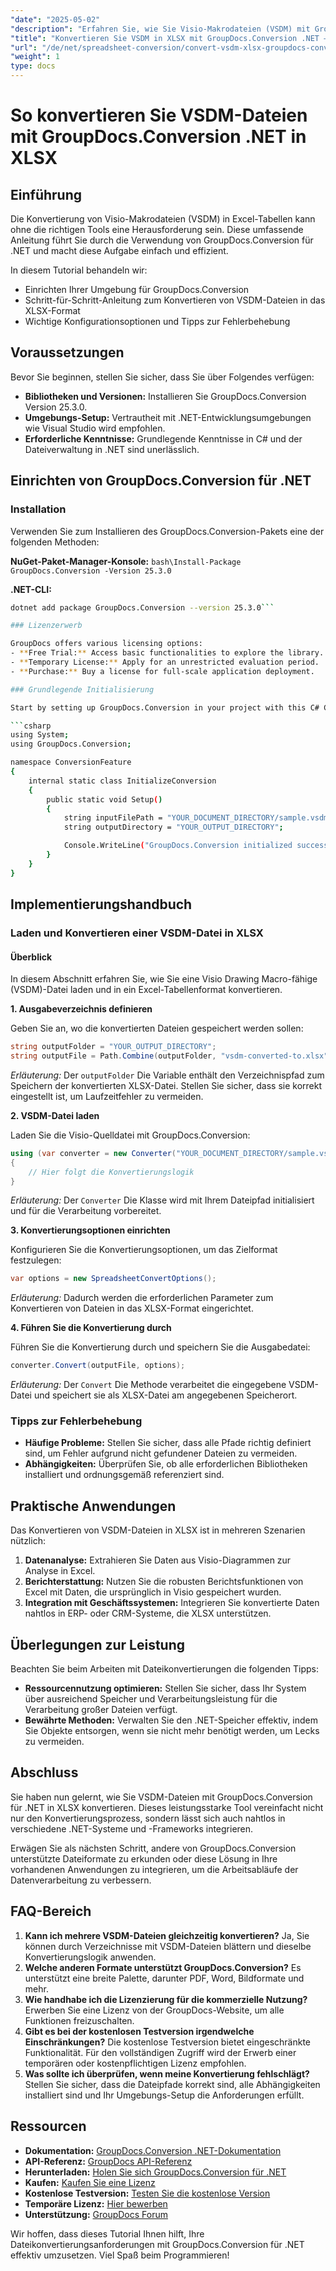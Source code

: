```yaml
---
"date": "2025-05-02"
"description": "Erfahren Sie, wie Sie Visio-Makrodateien (VSDM) mit GroupDocs.Conversion für .NET in Excel-Tabellen konvertieren. Folgen Sie dieser Schritt-für-Schritt-Anleitung für eine reibungslose Datentransformation."
"title": "Konvertieren Sie VSDM in XLSX mit GroupDocs.Conversion .NET – Eine vollständige Anleitung"
"url": "/de/net/spreadsheet-conversion/convert-vsdm-xlsx-groupdocs-conversion-net/"
"weight": 1
type: docs
---
```

# So konvertieren Sie VSDM-Dateien mit GroupDocs.Conversion .NET in XLSX

## Einführung

Die Konvertierung von Visio-Makrodateien (VSDM) in Excel-Tabellen kann ohne die richtigen Tools eine Herausforderung sein. Diese umfassende Anleitung führt Sie durch die Verwendung von GroupDocs.Conversion für .NET und macht diese Aufgabe einfach und effizient.

In diesem Tutorial behandeln wir:
- Einrichten Ihrer Umgebung für GroupDocs.Conversion
- Schritt-für-Schritt-Anleitung zum Konvertieren von VSDM-Dateien in das XLSX-Format
- Wichtige Konfigurationsoptionen und Tipps zur Fehlerbehebung

## Voraussetzungen

Bevor Sie beginnen, stellen Sie sicher, dass Sie über Folgendes verfügen:

- **Bibliotheken und Versionen:** Installieren Sie GroupDocs.Conversion Version 25.3.0.
- **Umgebungs-Setup:** Vertrautheit mit .NET-Entwicklungsumgebungen wie Visual Studio wird empfohlen.
- **Erforderliche Kenntnisse:** Grundlegende Kenntnisse in C# und der Dateiverwaltung in .NET sind unerlässlich.

## Einrichten von GroupDocs.Conversion für .NET

### Installation

Verwenden Sie zum Installieren des GroupDocs.Conversion-Pakets eine der folgenden Methoden:

**NuGet-Paket-Manager-Konsole:**
```bash\Install-Package GroupDocs.Conversion -Version 25.3.0```

**\.NET-CLI:**
```bash
dotnet add package GroupDocs.Conversion --version 25.3.0```

### Lizenzerwerb

GroupDocs offers various licensing options:
- **Free Trial:** Access basic functionalities to explore the library.
- **Temporary License:** Apply for an unrestricted evaluation period.
- **Purchase:** Buy a license for full-scale application deployment.

### Grundlegende Initialisierung

Start by setting up GroupDocs.Conversion in your project with this C# Code:

```csharp
using System;
using GroupDocs.Conversion;

namespace ConversionFeature
{
    internal static class InitializeConversion
    {
        public static void Setup()
        {
            string inputFilePath = "YOUR_DOCUMENT_DIRECTORY/sample.vsdm";
            string outputDirectory = "YOUR_OUTPUT_DIRECTORY";

            Console.WriteLine("GroupDocs.Conversion initialized successfully.");
        }
    }
}
```

## Implementierungshandbuch

### Laden und Konvertieren einer VSDM-Datei in XLSX

#### Überblick

In diesem Abschnitt erfahren Sie, wie Sie eine Visio Drawing Macro-fähige (VSDM)-Datei laden und in ein Excel-Tabellenformat konvertieren.

**1. Ausgabeverzeichnis definieren**

Geben Sie an, wo die konvertierten Dateien gespeichert werden sollen:
```csharp
string outputFolder = "YOUR_OUTPUT_DIRECTORY";
string outputFile = Path.Combine(outputFolder, "vsdm-converted-to.xlsx");
```

*Erläuterung:* Der `outputFolder` Die Variable enthält den Verzeichnispfad zum Speichern der konvertierten XLSX-Datei. Stellen Sie sicher, dass sie korrekt eingestellt ist, um Laufzeitfehler zu vermeiden.

**2. VSDM-Datei laden**

Laden Sie die Visio-Quelldatei mit GroupDocs.Conversion:
```csharp
using (var converter = new Converter("YOUR_DOCUMENT_DIRECTORY/sample.vsdm"))
{
    // Hier folgt die Konvertierungslogik
}
```

*Erläuterung:* Der `Converter` Die Klasse wird mit Ihrem Dateipfad initialisiert und für die Verarbeitung vorbereitet.

**3. Konvertierungsoptionen einrichten**

Konfigurieren Sie die Konvertierungsoptionen, um das Zielformat festzulegen:
```csharp
var options = new SpreadsheetConvertOptions();
```

*Erläuterung:* Dadurch werden die erforderlichen Parameter zum Konvertieren von Dateien in das XLSX-Format eingerichtet.

**4. Führen Sie die Konvertierung durch**

Führen Sie die Konvertierung durch und speichern Sie die Ausgabedatei:
```csharp
converter.Convert(outputFile, options);
```

*Erläuterung:* Der `Convert` Die Methode verarbeitet die eingegebene VSDM-Datei und speichert sie als XLSX-Datei am angegebenen Speicherort.

### Tipps zur Fehlerbehebung

- **Häufige Probleme:** Stellen Sie sicher, dass alle Pfade richtig definiert sind, um Fehler aufgrund nicht gefundener Dateien zu vermeiden.
- **Abhängigkeiten:** Überprüfen Sie, ob alle erforderlichen Bibliotheken installiert und ordnungsgemäß referenziert sind.

## Praktische Anwendungen

Das Konvertieren von VSDM-Dateien in XLSX ist in mehreren Szenarien nützlich:
1. **Datenanalyse:** Extrahieren Sie Daten aus Visio-Diagrammen zur Analyse in Excel.
2. **Berichterstattung:** Nutzen Sie die robusten Berichtsfunktionen von Excel mit Daten, die ursprünglich in Visio gespeichert wurden.
3. **Integration mit Geschäftssystemen:** Integrieren Sie konvertierte Daten nahtlos in ERP- oder CRM-Systeme, die XLSX unterstützen.

## Überlegungen zur Leistung

Beachten Sie beim Arbeiten mit Dateikonvertierungen die folgenden Tipps:
- **Ressourcennutzung optimieren:** Stellen Sie sicher, dass Ihr System über ausreichend Speicher und Verarbeitungsleistung für die Verarbeitung großer Dateien verfügt.
- **Bewährte Methoden:** Verwalten Sie den .NET-Speicher effektiv, indem Sie Objekte entsorgen, wenn sie nicht mehr benötigt werden, um Lecks zu vermeiden.

## Abschluss

Sie haben nun gelernt, wie Sie VSDM-Dateien mit GroupDocs.Conversion für .NET in XLSX konvertieren. Dieses leistungsstarke Tool vereinfacht nicht nur den Konvertierungsprozess, sondern lässt sich auch nahtlos in verschiedene .NET-Systeme und -Frameworks integrieren.

Erwägen Sie als nächsten Schritt, andere von GroupDocs.Conversion unterstützte Dateiformate zu erkunden oder diese Lösung in Ihre vorhandenen Anwendungen zu integrieren, um die Arbeitsabläufe der Datenverarbeitung zu verbessern.

## FAQ-Bereich

1. **Kann ich mehrere VSDM-Dateien gleichzeitig konvertieren?** 
   Ja, Sie können durch Verzeichnisse mit VSDM-Dateien blättern und dieselbe Konvertierungslogik anwenden.
2. **Welche anderen Formate unterstützt GroupDocs.Conversion?**
   Es unterstützt eine breite Palette, darunter PDF, Word, Bildformate und mehr.
3. **Wie handhabe ich die Lizenzierung für die kommerzielle Nutzung?**
   Erwerben Sie eine Lizenz von der GroupDocs-Website, um alle Funktionen freizuschalten.
4. **Gibt es bei der kostenlosen Testversion irgendwelche Einschränkungen?**
   Die kostenlose Testversion bietet eingeschränkte Funktionalität. Für den vollständigen Zugriff wird der Erwerb einer temporären oder kostenpflichtigen Lizenz empfohlen.
5. **Was sollte ich überprüfen, wenn meine Konvertierung fehlschlägt?**
   Stellen Sie sicher, dass die Dateipfade korrekt sind, alle Abhängigkeiten installiert sind und Ihr Umgebungs-Setup die Anforderungen erfüllt.

## Ressourcen
- **Dokumentation:** [GroupDocs.Conversion .NET-Dokumentation](https://docs.groupdocs.com/conversion/net/)
- **API-Referenz:** [GroupDocs API-Referenz](https://reference.groupdocs.com/conversion/net/)
- **Herunterladen:** [Holen Sie sich GroupDocs.Conversion für .NET](https://releases.groupdocs.com/conversion/net/)
- **Kaufen:** [Kaufen Sie eine Lizenz](https://purchase.groupdocs.com/buy)
- **Kostenlose Testversion:** [Testen Sie die kostenlose Version](https://releases.groupdocs.com/conversion/net/)
- **Temporäre Lizenz:** [Hier bewerben](https://purchase.groupdocs.com/temporary-license/)
- **Unterstützung:** [GroupDocs Forum](https://forum.groupdocs.com/c/conversion/10)

Wir hoffen, dass dieses Tutorial Ihnen hilft, Ihre Dateikonvertierungsanforderungen mit GroupDocs.Conversion für .NET effektiv umzusetzen. Viel Spaß beim Programmieren!